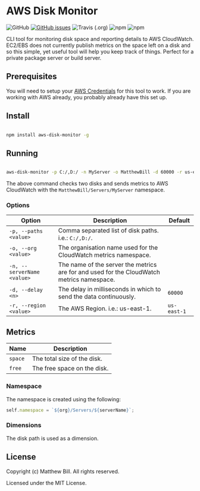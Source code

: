 # AWS Disk Monitor #

![GitHub](https://img.shields.io/github/license/mashape/apistatus.svg)
[![GitHub issues](https://img.shields.io/github/issues/matthewbill/nvoy/shields.svg)](https://github.com/matthewbill/aws-disk-monitor/issues)
 ![Travis (.org)](https://img.shields.io/travis/matthewbill/aws-disk-monitor.svg)
 ![npm](https://img.shields.io/npm/v/aws-disk-monitor.svg) ![npm](https://img.shields.io/npm/dt/aws-disk-monitor.svg)

 CLI tool for monitoring disk space and reporting details to AWS CloudWatch. EC2/EBS does not currently publish metrics on the space left on a disk and so this simple, yet useful tool will help you keep track of things. Perfect for a private package server or build server.

## Prerequisites ##

You will need to setup your [AWS Credentials](https://docs.aws.amazon.com/sdk-for-javascript/v2/developer-guide/setting-credentials-node.html) for this tool to work. If you are working with AWS already, you probably already have this set up.

## Install ##

``` bash

npm install aws-disk-monitor -g

```

## Running ##

``` bash

aws-disk-monitor -p C:/,D:/ -n MyServer -o MatthewBill -d 60000 -r us-east-1

```
The above command checks two disks and sends metrics to AWS CloudWatch with the `MatthewBill/Servers/MyServer` namespace.

### Options ###

| Option | Description | Default |
| ------ | ----------- | ------- |
| `-p, --paths <value>` | Comma separated list of disk paths. i.e.: `C:/,D:/`. | |
| `-o, --org <value>` | The organisation name used for the CloudWatch metrics namespace. | |
| `-n, --serverName <value>` | The name of the server the metrics are for and used for the CloudWatch metrics namespace. | |
| `-d, --delay <n>` | The delay in milliseconds in which to send the data continuously. | `60000` |
| `-r, --region <value>` | The AWS Region. i.e.: us-east-1. | `us-east-1` |

## Metrics ##

| Name | Description |
| ------ | ----------- |
| `space` | The total size of the disk. |
| `free` | The free space on the disk. |

### Namespace ###

The namespace is created using the following:

``` js
self.namespace = `${org}/Servers/${serverName}`;
```
### Dimensions ###

The disk path is used as a dimension.

## License ##

Copyright (c) Matthew Bill. All rights reserved.

Licensed under the MIT License.


